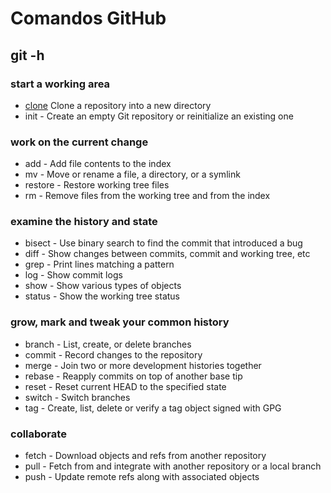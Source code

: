 <h1>Comandos GitHub</h1>

<h2>git -h</h2>

<h3>start a working area</h3>
<ul>
   <li><a href="clone.html">clone</a> Clone a repository into a new directory</li>
   <li>init  -    Create an empty Git repository or reinitialize an existing one</li>
</ul>

<h3>work on the current change</h3>
<ul>
   <li>add    -   Add file contents to the index</li>
   <li>mv      -  Move or rename a file, a directory, or a symlink</li>
   <li>restore  - Restore working tree files</li>
   <li>rm       - Remove files from the working tree and from the index</li>
</ul>

<h3>examine the history and state</h3>
	<ul>
   		<li>bisect -   Use binary search to find the commit that introduced a bug</li>
   		<li>diff    -  Show changes between commits, commit and working tree, etc</li>
   		<li>grep     - Print lines matching a pattern</li>
   		<li>log       - Show commit logs</li>
   		<li>show  -    Show various types of objects</li>
   		<li>status -   Show the working tree status</li>
   </ul>

<h3>grow, mark and tweak your common history</h3>
<ul>
   <li>branch -   List, create, or delete branches</li>
   <li>commit -   Record changes to the repository</li>
   <li>merge  -   Join two or more development histories together</li>
   <li>rebase -   Reapply commits on top of another base tip</li>
   <li>reset  -   Reset current HEAD to the specified state</li>
   <li>switch -   Switch branches</li>
   <li>tag    -   Create, list, delete or verify a tag object signed with GPG</li>
</ul>

<h3>collaborate</h3>
<ul>
   <li>fetch -    Download objects and refs from another repository</li>
   <li>pull   -   Fetch from and integrate with another repository or a local branch</li>
   <li>push   -   Update remote refs along with associated objects</li>
</ul>
</body>
</html>
